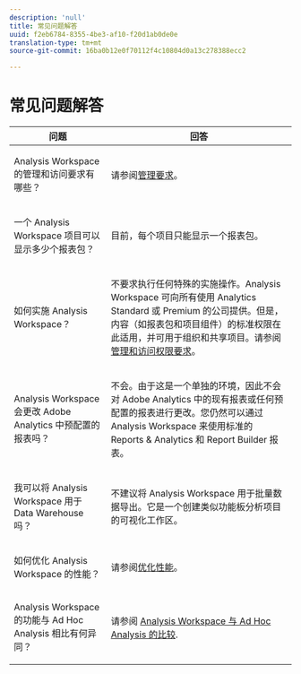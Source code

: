 ```yaml
---
description: 'null'
title: 常见问题解答
uuid: f2eb6784-8355-4be3-af10-f20d1ab0de0e
translation-type: tm+mt
source-git-commit: 16ba0b12e0f70112f4c10804d0a13c278388ecc2

---
```



# 常见问题解答

<table id="table_BC4237EC03FF42579CC736498D6654F9"> 
 <thead> 
  <tr> 
   <th colname="col1" class="entry"> 问题 </th> 
   <th colname="col2" class="entry"> 回答 </th> 
  </tr> 
 </thead>
 <tbody> 
  <tr> 
   <td colname="col1"> <p>Analysis Workspace 的管理和访问要求有哪些？ </p> </td> 
   <td colname="col2"> <p>请参阅<a href="/help/analyze/analysis-workspace/frequently-asked-questions-analysis-workspace.md"  >管理要求</a>。 </p> </td> 
  </tr> 
  <tr> 
   <td colname="col1"> <p>一个 Analysis Workspace 项目可以显示多少个报表包？ </p> </td> 
   <td colname="col2"> <p>目前，每个项目只能显示一个报表包。 </p> </td> 
  </tr> 
  <tr> 
   <td colname="col1"> <p>如何实施 Analysis Workspace？ </p> </td> 
   <td colname="col2"> <p>不要求执行任何特殊的实施操作。Analysis Workspace 可向所有使用 Analytics Standard 或 Premium 的公司提供。但是，内容（如报表包和项目组件）的标准权限在此适用，并可用于组织和共享项目。请参阅<a href="/help/analyze/analysis-workspace/frequently-asked-questions-analysis-workspace.md#section_FD3737DE452F4F6CA181F13FF3DC668F"  >管理和访问权限要求</a>。 </p> </td> 
  </tr> 
  <tr> 
   <td colname="col1"> <p>Analysis Workspace 会更改 Adobe Analytics 中预配置的报表吗？ </p> </td> 
   <td colname="col2"> <p>不会。由于这是一个单独的环境，因此不会对 Adobe Analytics 中的现有报表或任何预配置的报表进行更改。您仍然可以通过 Analysis Workspace 来使用标准的 Reports &amp; Analytics 和 Report Builder 报表。 </p> </td> 
  </tr> 
  <tr> 
   <td colname="col1"> <p>我可以将 Analysis Workspace 用于 Data Warehouse 吗？ </p> </td> 
   <td colname="col2"> <p>不建议将 Analysis Workspace 用于批量数据导出。它是一个创建类似功能板分析项目的可视化工作区。 </p> </td> 
  </tr>
  <tr> 
   <td colname="col1"> <p>如何优化 Analysis Workspace 的性能？ </p> </td> 
   <td colname="col2"> <p>请参阅<a href="/help/analyze/analysis-workspace/optimizing-performance.md"  >优化性能</a>。 </p> </td> 
  </tr> 
  <tr> 
   <td colname="col1"> <p>Analysis Workspace 的功能与 Ad Hoc Analysis 相比有何异同？ </p> </td> 
   <td colname="col2"> <p>请参阅 <a href="/help/analyze/analysis-workspace/adhocanalysis-vs-analysisworkspace.md"  > Analysis Workspace 与 Ad Hoc Analysis 的比较</a>. </p> </td> 
  </tr> 
 </tbody> 
</table>

